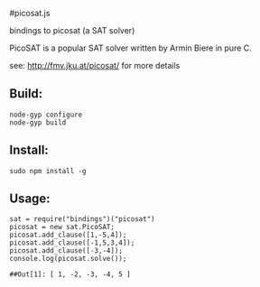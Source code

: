 #picosat.js

bindings to picosat (a SAT solver)

PicoSAT is a popular SAT solver written by Armin Biere in pure C.

see: http://fmv.jku.at/picosat/ for more details

## Build:

    node-gyp configure
    node-gyp build
 
## Install:

    sudo npm install -g
 
## Usage:

    sat = require("bindings")("picosat")
    picosat = new sat.PicoSAT;
    picosat.add_clause([1,-5,4]);
    picosat.add_clause([-1,5,3,4]);
    picosat.add_clause([-3,-4]);
    console.log(picosat.solve());
    
    ##Out[1]: [ 1, -2, -3, -4, 5 ]
  
